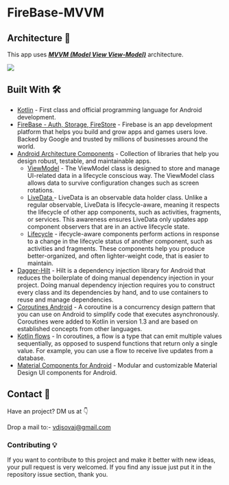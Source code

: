 # FireBase-MVVM


## Architecture 🗼

This app uses [***MVVM (Model View
View-Model)***](https://developer.android.com/jetpack/docs/guide#recommended-app-arch) architecture.

![](https://developer.android.com/topic/libraries/architecture/images/final-architecture.png)

## Built With 🛠

- [Kotlin](https://kotlinlang.org/) - First class and official programming language for Android
  development.
- [FireBase - Auth, Storage, FireStore](https://firebase.google.com/) - Firebase is an app development platform that helps you build and grow apps and games users love. Backed by Google and trusted by millions of businesses around the world.
- [Android Architecture Components](https://developer.android.com/topic/libraries/architecture) -
  Collection of libraries that help you design robust, testable, and maintainable apps.
  - [ViewModel](https://developer.android.com/topic/libraries/architecture/viewmodel) - The ViewModel class is designed to store and manage UI-related data in a lifecycle conscious way. The ViewModel class allows data to survive configuration changes such as screen rotations.
  - [LiveData ](https://developer.android.com/topic/libraries/architecture/livedata) - LiveData is an observable data holder class. Unlike a regular observable, LiveData is lifecycle-aware, meaning it respects the lifecycle of other app components, such as activities, fragments, or services. This awareness ensures LiveData only updates app component observers that are in an active lifecycle state.
  - [Lifecycle](https://developer.android.com/jetpack/androidx/releases/lifecycle) - ifecycle-aware components perform actions in response to a change in the lifecycle status of another component, such as activities and fragments. These components help you produce better-organized, and often lighter-weight code, that is easier to maintain.
- [Dagger-Hilt](https://developer.android.com/training/dependency-injection/hilt-android) - Hilt is a dependency injection library for Android that reduces the boilerplate of doing manual dependency injection in your project. Doing manual dependency injection requires you to construct every class and its dependencies by hand, and to use containers to reuse and manage dependencies.
- [Coroutines Android](https://developer.android.com/kotlin/coroutines) - A coroutine is a concurrency design pattern that you can use on Android to simplify code that executes asynchronously. Coroutines were added to Kotlin in version 1.3 and are based on established concepts from other languages.
- [Kotlin flows](https://developer.android.com/kotlin/flow) - In coroutines, a flow is a type that can emit multiple values sequentially, as opposed to suspend functions that return only a single value. For example, you can use a flow to receive live updates from a database.
- [Material Components for Android](https://github.com/material-components/material-components-android) - Modular and customizable Material Design UI components for Android.

## Contact 📩

Have an project? DM us at 👇

Drop a mail to:- vdjsovaj@gmail.com

### Contributing 💡
If you want to contribute to this project and make it better with new ideas, your pull request is very welcomed.
If you find any issue just put it in the repository issue section, thank you.
